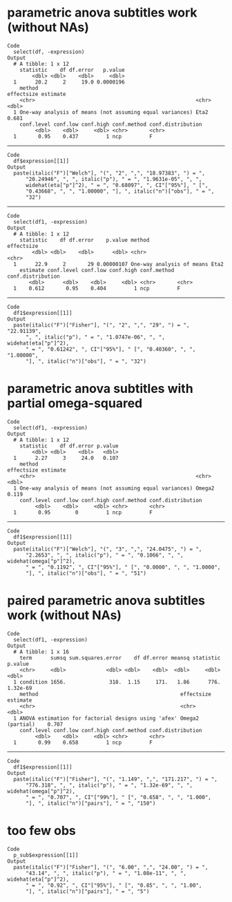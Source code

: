 # parametric anova subtitles work (without NAs)

    Code
      select(df, -expression)
    Output
      # A tibble: 1 x 12
        statistic    df df.error   p.value
            <dbl> <dbl>    <dbl>     <dbl>
      1      20.2     2     19.0 0.0000196
        method                                                   effectsize estimate
        <chr>                                                    <chr>         <dbl>
      1 One-way analysis of means (not assuming equal variances) Eta2          0.681
        conf.level conf.low conf.high conf.method conf.distribution
             <dbl>    <dbl>     <dbl> <chr>       <chr>            
      1       0.95    0.437         1 ncp         F                

---

    Code
      df$expression[[1]]
    Output
      paste(italic("F")["Welch"], "(", "2", ",", "18.97383", ") = ", 
          "20.24946", ", ", italic("p"), " = ", "1.9631e-05", ", ", 
          widehat(eta["p"]^2), " = ", "0.68097", ", CI"["95%"], " [", 
          "0.43668", ", ", "1.00000", "], ", italic("n")["obs"], " = ", 
          "32")

---

    Code
      select(df1, -expression)
    Output
      # A tibble: 1 x 12
        statistic    df df.error    p.value method                    effectsize
            <dbl> <dbl>    <dbl>      <dbl> <chr>                     <chr>     
      1      22.9     2       29 0.00000107 One-way analysis of means Eta2      
        estimate conf.level conf.low conf.high conf.method conf.distribution
           <dbl>      <dbl>    <dbl>     <dbl> <chr>       <chr>            
      1    0.612       0.95    0.404         1 ncp         F                

---

    Code
      df1$expression[[1]]
    Output
      paste(italic("F")["Fisher"], "(", "2", ",", "29", ") = ", "22.91139", 
          ", ", italic("p"), " = ", "1.0747e-06", ", ", widehat(eta["p"]^2), 
          " = ", "0.61242", ", CI"["95%"], " [", "0.40360", ", ", "1.00000", 
          "], ", italic("n")["obs"], " = ", "32")

# parametric anova subtitles with partial omega-squared

    Code
      select(df1, -expression)
    Output
      # A tibble: 1 x 12
        statistic    df df.error p.value
            <dbl> <dbl>    <dbl>   <dbl>
      1      2.27     3     24.0   0.107
        method                                                   effectsize estimate
        <chr>                                                    <chr>         <dbl>
      1 One-way analysis of means (not assuming equal variances) Omega2        0.119
        conf.level conf.low conf.high conf.method conf.distribution
             <dbl>    <dbl>     <dbl> <chr>       <chr>            
      1       0.95        0         1 ncp         F                

---

    Code
      df1$expression[[1]]
    Output
      paste(italic("F")["Welch"], "(", "3", ",", "24.0475", ") = ", 
          "2.2653", ", ", italic("p"), " = ", "0.1066", ", ", widehat(omega["p"]^2), 
          " = ", "0.1192", ", CI"["95%"], " [", "0.0000", ", ", "1.0000", 
          "], ", italic("n")["obs"], " = ", "51")

# paired parametric anova subtitles work (without NAs)

    Code
      select(df1, -expression)
    Output
      # A tibble: 1 x 16
        term      sumsq sum.squares.error    df df.error meansq statistic  p.value
        <chr>     <dbl>             <dbl> <dbl>    <dbl>  <dbl>     <dbl>    <dbl>
      1 condition 1656.              318.  1.15     171.   1.86      776. 1.32e-69
        method                                              effectsize       estimate
        <chr>                                               <chr>               <dbl>
      1 ANOVA estimation for factorial designs using 'afex' Omega2 (partial)    0.707
        conf.level conf.low conf.high conf.method conf.distribution
             <dbl>    <dbl>     <dbl> <chr>       <chr>            
      1       0.99    0.658         1 ncp         F                

---

    Code
      df1$expression[[1]]
    Output
      paste(italic("F")["Fisher"], "(", "1.149", ",", "171.217", ") = ", 
          "776.318", ", ", italic("p"), " = ", "1.32e-69", ", ", widehat(omega["p"]^2), 
          " = ", "0.707", ", CI"["99%"], " [", "0.658", ", ", "1.000", 
          "], ", italic("n")["pairs"], " = ", "150")

# too few obs

    Code
      p_sub$expression[[1]]
    Output
      paste(italic("F")["Fisher"], "(", "6.00", ",", "24.00", ") = ", 
          "43.14", ", ", italic("p"), " = ", "1.08e-11", ", ", widehat(eta["p"]^2), 
          " = ", "0.92", ", CI"["95%"], " [", "0.85", ", ", "1.00", 
          "], ", italic("n")["pairs"], " = ", "5")

